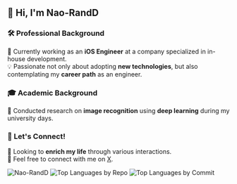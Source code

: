 ## 👋 Hi, I'm Nao-RandD

### 🛠️ Professional Background

📱 Currently working as an **iOS Engineer** at a company specialized in in-house development.  
💡 Passionate not only about adopting **new technologies**, but also contemplating my **career path** as an engineer.

### 🎓 Academic Background

🔬 Conducted research on **image recognition** using **deep learning** during my university days.

### 🤝 Let's Connect!

🌱 Looking to **enrich my life** through various interactions.  
🔗 Feel free to connect with me on [X](https://twitter.com/Nao_RandD).

![Nao-RandD](http://github-profile-summary-cards.vercel.app/api/cards/profile-details?username=Nao-RandD&theme=github_dark)
![Top Languages by Repo](http://github-profile-summary-cards.vercel.app/api/cards/repos-per-language?username=Nao-RandD&theme=github_dark)
![Top Languages by Commit](http://github-profile-summary-cards.vercel.app/api/cards/most-commit-language?username=Nao-RandD&theme=github_dark)
<!--
**Nao-RandD/Nao-RandD** is a ✨ _special_ ✨ repository because its `README.md` (this file) appears on your GitHub profile.

Here are some ideas to get you started:

- 🔭 I’m currently working on ...
- 🌱 I’m currently learning ...
- 👯 I’m looking to collaborate on ...
- 🤔 I’m looking for help with ...
- 💬 Ask me about ...
- 📫 How to reach me: ...
- 😄 Pronouns: ...
- ⚡ Fun fact: ...
-->
